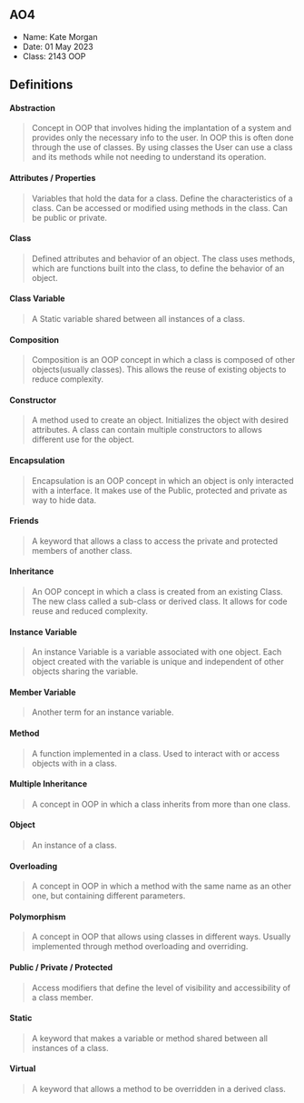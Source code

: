 ## AO4
- Name: Kate Morgan
- Date: 01 May 2023
- Class: 2143 OOP

## Definitions

#### Abstraction
> Concept in OOP that involves hiding the implantation of a system and provides only the necessary info to the user. In OOP this is often done through the use of classes. By using classes the User can use a class and its methods while not needing to understand its operation. 

#### Attributes / Properties
> Variables that hold the data for a class. Define the characteristics of a class. Can be accessed or modified using methods in the class. Can be public or private. 

#### Class
> Defined attributes and behavior of an object. The class uses methods, which are functions built into the class, to define the behavior of an object.

#### Class Variable
> A Static variable shared between all instances of a class.

#### Composition
> Composition is an OOP concept in which a class is composed of other objects(usually classes). This allows the reuse of existing objects to reduce complexity. 

#### Constructor
> A method used to create an object. Initializes the object with desired attributes. A class can contain multiple constructors to allows different use for the object. 

#### Encapsulation
> Encapsulation is an OOP concept in which an object is only interacted with a interface. It makes use of the Public, protected and private as way to hide data.

#### Friends
> A keyword that allows a class to access the private and protected members of another class.

#### Inheritance
> An OOP concept in which a class is created from an existing Class. The new class called a sub-class or derived class. It allows for code reuse and reduced complexity. 

#### Instance Variable
> An instance Variable is a variable associated with one object. Each object created with the variable is unique and independent of other objects sharing the variable.

#### Member Variable
> Another term for an instance variable.

#### Method
> A function implemented in a class. Used to interact with or access objects with in a class.

#### Multiple Inheritance
> A concept in OOP in which a class inherits from more than one class.

#### Object
> An instance of a class.

#### Overloading
> A concept in OOP in which a method with the same name as an other one, but containing different parameters.

#### Polymorphism
> A concept in OOP that allows using classes in different ways. Usually implemented through method overloading and overriding. 

#### Public / Private / Protected
> Access modifiers that define the level of visibility and accessibility of a class member.

#### Static
> A keyword that makes a variable or method shared between all instances of a class.

#### Virtual
> A keyword that allows a method to be overridden in a derived class.
